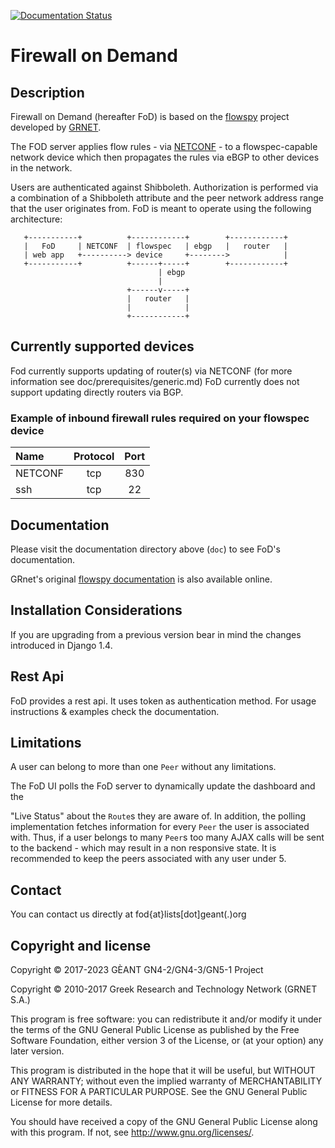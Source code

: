 [![Documentation Status](https://readthedocs.org/projects/flowspy/badge/?version=latest)](https://readthedocs.org/projects/flowspy/?badge=latest)

# Firewall on Demand

## Description

Firewall on Demand (hereafter FoD) is based on the [flowspy](https://github.com/grnet/flowspy) project developed by [GRNET](http://www.grnet.gr/).

The FOD server applies flow rules - via [NETCONF](https://www.rfc-editor.org/rfc/rfc6241) - to a flowspec-capable network device which then propagates the rules via eBGP to other devices in the network.

Users are authenticated against Shibboleth. Authorization is performed via a combination of a Shibboleth attribute and the peer network address range that the user originates from. FoD is meant to operate using the following architecture:


       +-----------+          +------------+        +------------+
       |   FoD     | NETCONF  | flowspec   | ebgp   |   router   |
       | web app   +----------> device     +-------->            |
       +-----------+          +------+-----+        +------------+
                                     | ebgp
                                     |
                              +------v-----+
                              |   router   |
                              |            |
                              +------------+

## Currently supported devices

Fod currently supports updating of router(s) via NETCONF 
(for more information see doc/prerequisites/generic.md)
FoD currently does not support updating directly routers via BGP.

### Example of inbound firewall rules required on your flowspec device


|Name     |Protocol | Port |
|:--------|:-------:|:----:|
| NETCONF | tcp     | 830  |
| ssh     | tcp     | 22   |

## Documentation

Please visit the documentation directory above (`doc`) to see FoD's documentation.

GRnet's original [flowspy documentation](http://flowspy.readthedocs.org) is also available online.

## Installation Considerations

If you are upgrading from a previous version bear in mind the changes
introduced in Django 1.4.

## Rest Api
FoD provides a rest api. It uses token as authentication method. For usage instructions & examples check the documentation.

## Limitations

A user can belong to more than one `Peer` without any limitations.

The FoD UI polls the FoD server to dynamically update the dashboard and the

"Live Status" about the `Route`s they are aware of. In addition, the polling
implementation fetches information for every `Peer` the user is associated
with. Thus, if a user belongs to many `Peer`s too many AJAX calls will be sent
to the backend - which may result in a non responsive state. It is recommended to
keep the peers associated with any user under 5.


## Contact 

You can contact us directly at fod{at}lists[dot]geant(.)org

## Copyright and license

Copyright © 2017-2023 GÈANT GN4-2/GN4-3/GN5-1 Project

Copyright © 2010-2017 Greek Research and Technology Network (GRNET S.A.)

This program is free software: you can redistribute it and/or modify
it under the terms of the GNU General Public License as published by
the Free Software Foundation, either version 3 of the License, or
(at your option) any later version.

This program is distributed in the hope that it will be useful,
but WITHOUT ANY WARRANTY; without even the implied warranty of
MERCHANTABILITY or FITNESS FOR A PARTICULAR PURPOSE.  See the
GNU General Public License for more details.

You should have received a copy of the GNU General Public License
along with this program.  If not, see <http://www.gnu.org/licenses/>.
